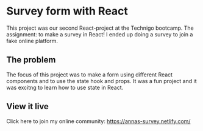 # Survey form with React

This project was our second React-project at the Technigo bootcamp. The assignment: to make a survey in React! I ended up doing a survey to join a fake online platform.

## The problem

The focus of this project was to make a form using different React components and to use the state hook and props. It was a fun project and it was excitng to learn how to use state in React.

## View it live

Click here to join my online community: https://annas-survey.netlify.com/
